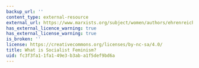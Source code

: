 ```yaml
---
backup_url: ''
content_type: external-resource
external_url: https://www.marxists.org/subject/women/authors/ehrenreich-barbara/socialist-feminism.htm
has_external_licence_warning: true
has_external_license_warning: true
is_broken: ''
license: https://creativecommons.org/licenses/by-nc-sa/4.0/
title: What is Socialist Feminism?
uid: fc3f3fa1-1fa1-49e3-b3ab-a1f5def9bd6a
---
```

